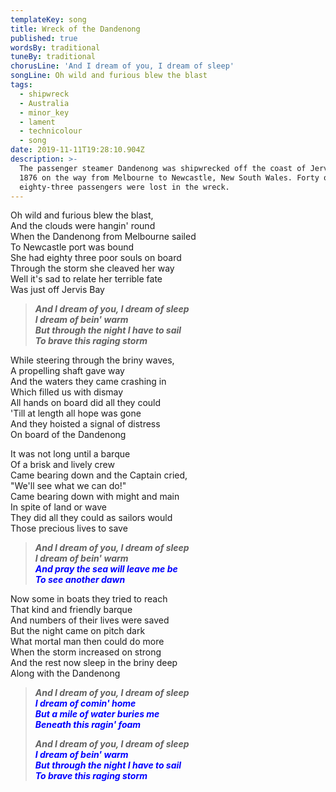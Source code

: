 ```yaml
---
templateKey: song
title: Wreck of the Dandenong
published: true
wordsBy: traditional
tuneBy: traditional
chorusLine: 'And I dream of you, I dream of sleep'
songLine: Oh wild and furious blew the blast
tags:
  - shipwreck
  - Australia
  - minor_key
  - lament
  - technicolour
  - song
date: 2019-11-11T19:28:10.904Z
description: >-
  The passenger steamer Dandenong was shipwrecked off the coast of Jervis Bay in
  1876 on the way from Melbourne to Newcastle, New South Wales. Forty out of
  eighty-three passengers were lost in the wreck.
---
```

Oh wild and furious blew the blast,\
And the clouds were hangin' round\
When the Dandenong from Melbourne sailed\
To Newcastle port was bound\
She had eighty three poor souls on board\
Through the storm she cleaved her way\
Well it's sad to relate her terrible fate\
Was just off Jervis Bay

> ***And I dream of you, I dream of sleep\
I dream of bein' warm\
But through the night I have to sail\
To brave this raging storm***

While steering through the briny waves,\
A propelling shaft gave way\
And the waters they came crashing in\
Which filled us with dismay\
All hands on board did all they could\
'Till at length all hope was gone\
And they hoisted a signal of distress\
On board of the Dandenong

It was not long until a barque\
Of a brisk and lively crew\
Came bearing down and the Captain cried,\
"We'll see what we can do!"\
Came bearing down with might and main\
In spite of land or wave\
They did all they could as sailors would\
Those precious lives to save

> ***And I dream of you, I dream of sleep\
I dream of bein' warm\
<span style="color:blue">And pray the sea will leave me be</span>\
<span style="color:blue">To see another dawn</span>***

Now some in boats they tried to reach\
That kind and friendly barque\
And numbers of their lives were saved\
But the night came on pitch dark\
What mortal man then could do more\
When the storm increased on strong\
And the rest now sleep in the briny deep\
Along with the Dandenong

> ***And I dream of you, I dream of sleep\
<span style="color:blue">I dream of comin' home</span>\
<span style="color:blue">But a mile of water buries me</span>\
<span style="color:blue">Beneath this ragin' foam</span>***
>
> ***And I dream of you, I dream of sleep\
<span style="color:blue">I dream of bein' warm</span>\
<span style="color:blue">But through the night I have to sail</span>\
<span style="color:blue">To brave this raging storm</span>***
